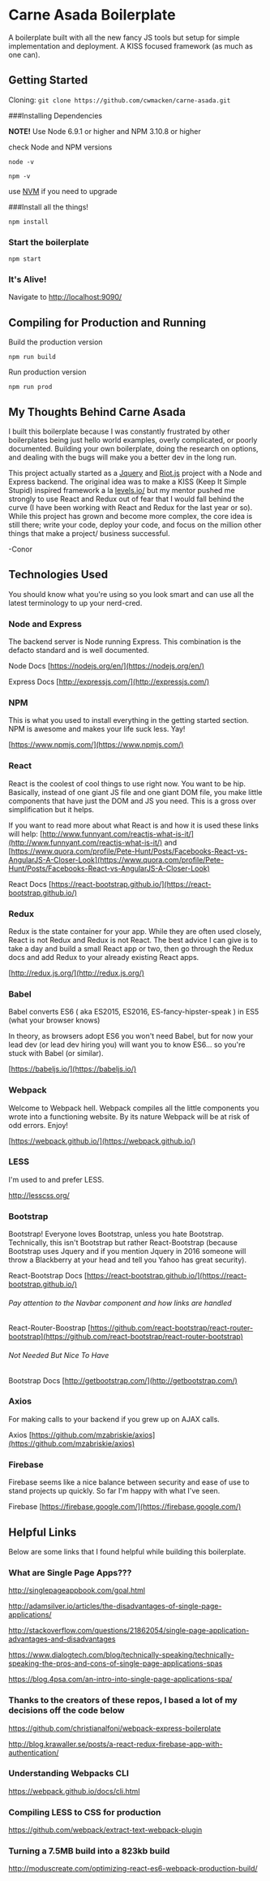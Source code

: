 # Carne Asada Boilerplate
A boilerplate built with all the new fancy JS tools but setup for simple implementation and deployment. A KISS focused framework (as much as one can).

## Getting Started

Cloning: `git clone https://github.com/cwmacken/carne-asada.git`

###Installing Dependencies

**NOTE!** Use Node 6.9.1 or higher and NPM 3.10.8 or higher

check Node and NPM versions

`node -v`

`npm -v`

use [NVM](https://github.com/creationix/nvm) if you need to upgrade

###Install all the things!

`npm install`

### Start the boilerplate

`npm start`

### It's Alive!
Navigate to [http://localhost:9090/](http://localhost:9090/)

## Compiling for Production and Running

Build the production version

`npm run build`

Run production version

`npm run prod`

## My Thoughts Behind Carne Asada

I built this boilerplate because I was constantly frustrated by other boilerplates being just hello world examples, overly complicated, or poorly documented. Building your own boilerplate, doing the research on options, and dealing with the bugs will make you a better dev in the long run.

This project actually started as a [Jquery](https://jquery.com/) and [Riot.js](http://riotjs.com/) project with a Node and Express backend. The original idea was to make a KISS (Keep It Simple Stupid) inspired framework a la [levels.io/](https://levels.io/) but my mentor pushed me strongly to use React and Redux out of fear that I would fall behind the curve (I have been working with React and Redux for the last year or so). While this project has grown and become more complex, the core idea is still there; write your code, deploy your code, and focus on the million other things that make a project/ business successful.

-Conor

## Technologies Used

You should know what you're using so you look smart and can use all the latest terminology to up your nerd-cred.

### Node and Express

The backend server is Node running Express. This combination is the defacto standard and is well documented.

Node Docs [https://nodejs.org/en/](https://nodejs.org/en/)

Express Docs [http://expressjs.com/](http://expressjs.com/)

### NPM

This is what you used to install everything in the getting started section. NPM is awesome and makes your life suck less. Yay!

[https://www.npmjs.com/](https://www.npmjs.com/)

### React

React is the coolest of cool things to use right now. You want to be hip. Basically, instead of one giant JS file and one giant DOM file, you make little components that have just the DOM and JS you need. This is a gross over simplification but it helps.

If you want to read more about what React is and how it is used these links will help: [http://www.funnyant.com/reactjs-what-is-it/](http://www.funnyant.com/reactjs-what-is-it/) and [https://www.quora.com/profile/Pete-Hunt/Posts/Facebooks-React-vs-AngularJS-A-Closer-Look](https://www.quora.com/profile/Pete-Hunt/Posts/Facebooks-React-vs-AngularJS-A-Closer-Look)


React Docs [https://react-bootstrap.github.io/](https://react-bootstrap.github.io/)

### Redux

Redux is the state container for your app. While they are often used closely, React is not Redux and Redux is not React. The best advice I can give is to take a day and build a small React app or two, then go through the Redux docs and add Redux to your already existing React apps.

[http://redux.js.org/](http://redux.js.org/)


### Babel

Babel converts ES6 ( aka ES2015, ES2016,  ES-fancy-hipster-speak ) in ES5 (what your browser knows)

In theory, as browsers adopt ES6 you won't need Babel, but for now your lead dev (or lead dev hiring you) will want you to know ES6... so you're stuck with Babel (or similar).

[https://babeljs.io/](https://babeljs.io/)


### Webpack

Welcome to Webpack hell. Webpack compiles all the little components you wrote into a functioning website. By its nature Webpack will be at risk of odd errors. Enjoy!

[https://webpack.github.io/](https://webpack.github.io/)

### LESS

I'm used to and prefer LESS.

http://lesscss.org/

### Bootstrap

Bootstrap! Everyone loves Bootstrap, unless you hate Bootstrap. Technically, this isn't Bootstrap but rather React-Bootstrap (because Bootstrap uses Jquery and if you mention Jquery in 2016 someone will throw a Blackberry at your head and tell you Yahoo has great security).

React-Bootstrap Docs [https://react-bootstrap.github.io/](https://react-bootstrap.github.io/)

###### Pay attention to the Navbar component and how links are handled

React-Router-Boostrap [https://github.com/react-bootstrap/react-router-bootstrap](https://github.com/react-bootstrap/react-router-bootstrap)

###### Not Needed But Nice To Have

Bootstrap Docs [http://getbootstrap.com/](http://getbootstrap.com/)

### Axios

For making calls to your backend if you grew up on AJAX calls.

Axios [https://github.com/mzabriskie/axios](https://github.com/mzabriskie/axios)

### Firebase

Firebase seems like a nice balance between security and ease of use to stand projects up quickly. So far I'm happy with what I've seen.

Firebase [https://firebase.google.com/](https://firebase.google.com/)


## Helpful Links

Below are some links that I found helpful while building this boilerplate.

### What are Single Page Apps???

http://singlepageappbook.com/goal.html

http://adamsilver.io/articles/the-disadvantages-of-single-page-applications/

http://stackoverflow.com/questions/21862054/single-page-application-advantages-and-disadvantages

https://www.dialogtech.com/blog/technically-speaking/technically-speaking-the-pros-and-cons-of-single-page-applications-spas

https://blog.4psa.com/an-intro-into-single-page-applications-spa/

### Thanks to the creators of these repos, I based a lot of my decisions off the code below

https://github.com/christianalfoni/webpack-express-boilerplate

http://blog.krawaller.se/posts/a-react-redux-firebase-app-with-authentication/

### Understanding Webpacks CLI

https://webpack.github.io/docs/cli.html

### Compiling LESS to CSS for production

https://github.com/webpack/extract-text-webpack-plugin

### Turning a 7.5MB  build into a 823kb build

http://moduscreate.com/optimizing-react-es6-webpack-production-build/
